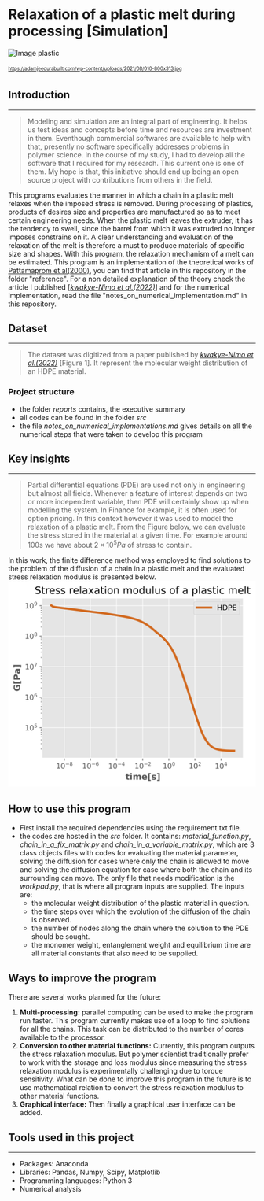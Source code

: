 # Relaxation of a plastic melt during processing [Simulation]

![Image plastic](https://adamjeedurabuilt.com/wp-content/uploads/2021/08/010-800x313.jpg)

<sub><sup>https://adamjeedurabuilt.com/wp-content/uploads/2021/08/010-800x313.jpg</sup></sub>


## Introduction
---
>Modeling and simulation  are an integral part of engineering. It helps us test ideas and concepts before time and resources are investment in them. Eventhough commercial softwares are available to help with that, presently no software specifically addresses problems in polymer science. In the course of my study, I had to develop all the software that I required for my research. This current one is one of them. My hope is that, this initiative should end up being an open source project with contributions from others in the field.

This programs evaluates the manner in which a chain in a plastic melt relaxes when the imposed stress is removed. During processing of plastics, products of desires size and properties are manufactured so as to meet certain engineering needs. When the plastic melt leaves the extruder, it has the tendency to swell, since the barrel from which it was extruded no longer imposes constrains on it. A clear understanding and evaluation of the relaxation of the melt is therefore a must to produce materials of specific size and shapes. With this program, the relaxation mechanism of a melt can be estimated. This program is an implementation of the theoretical works of [Pattamaprom et al(2000)](https://link.springer.com/article/10.1007/s003970000104), you can find that article in this repository in the folder "reference". For a non detailed explanation of the theory check the article I published [[*kwakye-Nimo et al.(2022)*](https://pubs.acs.org/doi/abs/10.1021/acs.macromol.2c01102)] and for the numerical implementation, read the file "notes_on_numerical_implementation.md" in this repository.

## Dataset
---
>The dataset was digitized from a paper published by [*kwakye-Nimo et al.(2022)*](https://pubs.acs.org/doi/abs/10.1021/acs.macromol.2c01102) [Figure 1]. It represent the molecular weight distribution of an HDPE material.

### Project structure

* the folder _reports_ contains, the executive summary
* all codes can be found in the folder _src_
* the file _notes_on_numerical_implementations.md_ gives details on all the numerical steps that were taken to develop this program

## Key insights
---
>Partial differential equations (PDE) are used not only in engineering but almost all fields. Whenever a feature of interest depends on two or more independent variable, then PDE will certainly show up when modelling the system. In Finance for example, it is often used for option pricing. In this context however it was used to model the relaxation of a plastic melt. From the Figure below, we can evaluate the stress stored in the material at a given time. For example around 100s we have about $2 \times 10^5Pa$ of stress to contain.

In this work, the finite difference method was employed to find solutions to the problem of the diffusion of a chain in a plastic melt and the evaluated stress relaxation modulus is presented below.
![Image result](reports/figures/relaxation.png)

## How to use this program
* First install the required dependencies using the requirement.txt file.
* the codes are hosted in the _src_ folder. It contains: _material_function.py_, _chain_in_a_fix_matrix.py_ and _chain_in_a_variable_matrix.py_, which are 3 class objects files with codes for evaluating the material parameter, solving the diffusion for cases where only the chain is allowed to move and solving the diffusion equation for case where both the chain and its surrounding can move. The only file that needs modification is the _workpad.py_, that is where all program inputs are supplied. The inputs are:
    * the molecular weight distribution of the plastic material in question.
    * the time steps over which the evolution of the diffusion of the chain is observed.
    * the number of nodes along the chain where the solution to the PDE should be sought.
    * the monomer weight, entanglement weight and equilibrium time are all material constants that also need to be supplied.

## Ways to improve the program
There are several works planned for the future:

1. **Multi-processing:** parallel computing can be used to make the program run faster. This program currently makes use of a loop to find solutions for all the chains. This task can be distributed to the number of cores available to the processor.
2. **Conversion to other material functions:** Currently, this program outputs the stress relaxation modulus. But polymer scientist traditionally prefer to work with the storage and loss modulus since measuring the stress relaxation modulus is experimentally challenging due to torque sensitivity. What can be done to improve this program in the future is to use mathematical relation to convert the stress relaxation modulus to other material functions.
3. **Graphical interface:** Then finally a graphical user interface can be added.
## Tools used in this project
---
* Packages: Anaconda
* Libraries: Pandas, Numpy, Scipy, Matplotlib
* Programming languages: Python 3
* Numerical analysis